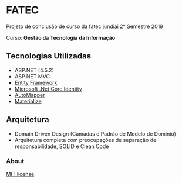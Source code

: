 # FATEC

Projeto de conclusão de curso da fatec jundiai  2° Semestre 2019

Curso: **Gestão da Tecnologia da Informação**


## Tecnologias Utilizadas
- ASP.NET (4.5.2)
 - ASP.NET MVC
 - [Entity Framework]()
 - [Microsoft .Net Core Identity]()
- [AutoMapper](https://automapper.org/)
- [Materialize](https://materializecss.com/)


## Arquitetura
- Domain Driven Design (Camadas e Padrão de Modelo de Domínio)
- Arquitetura completa com preocupações de separação de responsabilidade, SOLID e Clean Code


### About
[MIT license](LICENSE).